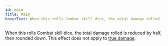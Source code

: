```yaml
---
id: maim
title: Maim
hoverText: When this rolls Combat skill dice, the total damage rolled is reduced by half, then rounded down. This effect does not apply to true damage.
---
```


When this rolls Combat skill dice, the total damage rolled is reduced by half, then rounded down. This effect does not apply to [true damage](/docs/terms/true-damage).